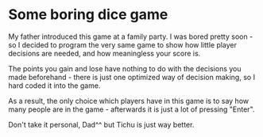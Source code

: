 # Some boring dice game

My father introduced this game at a family party. I was bored pretty
soon - so I decided to program the very same game to show how little
player decisions are needed, and how meaningless your score is.

The points you gain and lose have nothing to do with the decisions
you made beforehand - there is just one optimized way of decision
making, so I hard coded it into the game.

As a result, the only choice which players have in this game is to
say how many people are in the game - afterwards it is just a lot of
pressing "Enter".

Don't take it personal, Dad^^ but Tichu is just way better.

